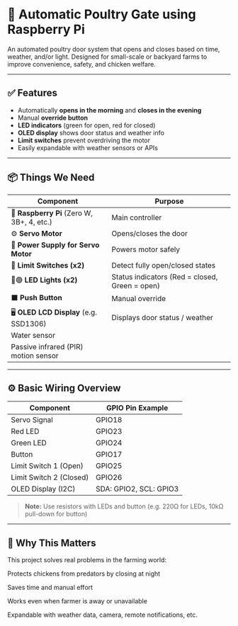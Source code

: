 # 🐔 Automatic Poultry Gate using Raspberry Pi

An automated poultry door system that opens and closes based on time, weather, and/or light. Designed for small-scale or backyard farms to improve convenience, safety, and chicken welfare.

---

## ✅ Features

- Automatically **opens in the morning** and **closes in the evening**
- Manual **override button**
- **LED indicators** (green for open, red for closed)
- **OLED display** shows door status and weather info
- **Limit switches** prevent overdriving the motor
- Easily expandable with weather sensors or APIs

---

## 📦 Things We Need

| Component | Purpose |
|----------|---------|
| 🧠 **Raspberry Pi** (Zero W, 3B+, 4, etc.) | Main controller |
| ⚙️ **Servo Motor** | Opens/closes the door |
| 🔋 **Power Supply for Servo Motor** | Powers motor safely |
| 🔘 **Limit Switches (x2)** | Detect fully open/closed states |
| 🔴🟢 **LED Lights (x2)** | Status indicators (Red = closed, Green = open) |
| ⬛ **Push Button** | Manual override |
| 🖥️ **OLED LCD Display** (e.g. SSD1306) | Displays door status / weather |
|Water sensor|
|Passive infrared (PIR) motion sensor|

---

## ⚙️ Basic Wiring Overview

| Component | GPIO Pin Example |
|-----------|------------------|
| Servo Signal | GPIO18 |
| Red LED | GPIO23 |
| Green LED | GPIO24 |
| Button | GPIO17 |
| Limit Switch 1 (Open) | GPIO25 |
| Limit Switch 2 (Closed) | GPIO26 |
| OLED Display (I2C) | SDA: GPIO2, SCL: GPIO3 |

> **Note:** Use resistors with LEDs and button (e.g. 220Ω for LEDs, 10kΩ pull-down for button)

---

## 🧠 Why This Matters
This project solves real problems in the farming world:

Protects chickens from predators by closing at night

Saves time and manual effort

Works even when farmer is away or unavailable

Expandable with weather data, camera, remote notifications, etc.
